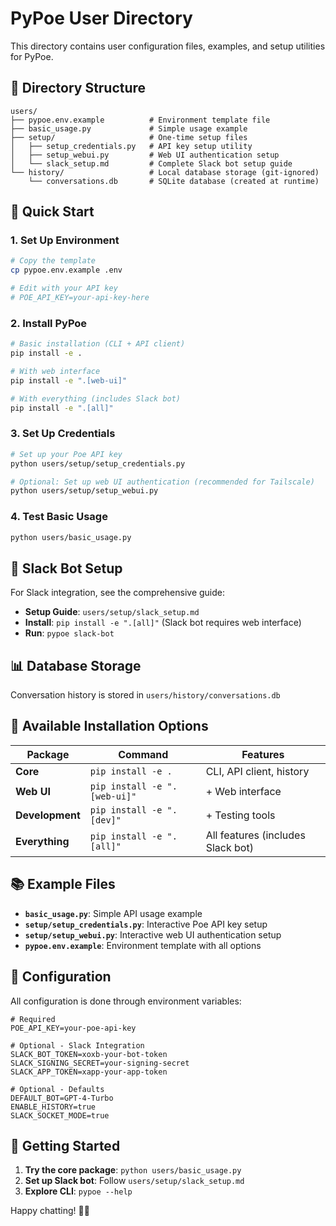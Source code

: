 # PyPoe User Directory

This directory contains user configuration files, examples, and setup utilities for PyPoe.

## 📁 Directory Structure

```
users/
├── pypoe.env.example          # Environment template file
├── basic_usage.py             # Simple usage example
├── setup/                     # One-time setup files
│   ├── setup_credentials.py   # API key setup utility
│   ├── setup_webui.py         # Web UI authentication setup
│   └── slack_setup.md         # Complete Slack bot setup guide
└── history/                   # Local database storage (git-ignored)
    └── conversations.db       # SQLite database (created at runtime)
```

## 🚀 Quick Start

### 1. Set Up Environment
```bash
# Copy the template
cp pypoe.env.example .env

# Edit with your API key
# POE_API_KEY=your-api-key-here
```

### 2. Install PyPoe
```bash
# Basic installation (CLI + API client)
pip install -e .

# With web interface
pip install -e ".[web-ui]"

# With everything (includes Slack bot)
pip install -e ".[all]"
```

### 3. Set Up Credentials
```bash
# Set up your Poe API key
python users/setup/setup_credentials.py

# Optional: Set up web UI authentication (recommended for Tailscale)
python users/setup/setup_webui.py
```

### 4. Test Basic Usage
```bash
python users/basic_usage.py
```

## 🤖 Slack Bot Setup

For Slack integration, see the comprehensive guide:
- **Setup Guide**: `users/setup/slack_setup.md`
- **Install**: `pip install -e ".[all]"` (Slack bot requires web interface)
- **Run**: `pypoe slack-bot`

## 📊 Database Storage

Conversation history is stored in `users/history/conversations.db`

## 🎯 Available Installation Options

| Package | Command | Features |
|---------|---------|----------|
| **Core** | `pip install -e .` | CLI, API client, history |
| **Web UI** | `pip install -e ".[web-ui]"` | + Web interface |
| **Development** | `pip install -e ".[dev]"` | + Testing tools |
| **Everything** | `pip install -e ".[all]"` | All features (includes Slack bot) |

## 📚 Example Files

- **`basic_usage.py`**: Simple API usage example
- **`setup/setup_credentials.py`**: Interactive Poe API key setup
- **`setup/setup_webui.py`**: Interactive web UI authentication setup
- **`pypoe.env.example`**: Environment template with all options

## 🔧 Configuration

All configuration is done through environment variables:

```env
# Required
POE_API_KEY=your-poe-api-key

# Optional - Slack Integration
SLACK_BOT_TOKEN=xoxb-your-bot-token
SLACK_SIGNING_SECRET=your-signing-secret
SLACK_APP_TOKEN=xapp-your-app-token

# Optional - Defaults
DEFAULT_BOT=GPT-4-Turbo
ENABLE_HISTORY=true
SLACK_SOCKET_MODE=true
```

## 🎉 Getting Started

1. **Try the core package**: `python users/basic_usage.py`
2. **Set up Slack bot**: Follow `users/setup/slack_setup.md`
3. **Explore CLI**: `pypoe --help`

Happy chatting! 🤖✨ 
 